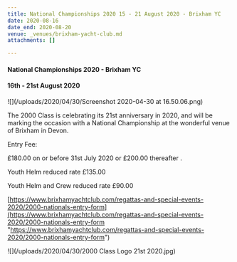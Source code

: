 ```yaml
---
title: National Championships 2020 15 - 21 August 2020 - Brixham YC
date: 2020-08-16
date_end: 2020-08-20
venue: _venues/brixham-yacht-club.md
attachments: []

---
```

#### National Championships 2020 - Brixham YC

#### 16th - 21st August 2020

![](/uploads/2020/04/30/Screenshot 2020-04-30 at 16.50.06.png)

The 2000 Class is celebrating its 21st anniversary in 2020, and will be marking the occasion with a National Championship at the wonderful venue of Brixham in Devon.

Entry Fee:     

£180.00 on or before 31st July 2020 or £200.00 thereafter .

Youth Helm reduced rate £135.00

Youth Helm and Crew reduced rate £90.00

[https://www.brixhamyachtclub.com/regattas-and-special-events-2020/2000-nationals-entry-form](https://www.brixhamyachtclub.com/regattas-and-special-events-2020/2000-nationals-entry-form "https://www.brixhamyachtclub.com/regattas-and-special-events-2020/2000-nationals-entry-form")

![](/uploads/2020/04/30/2000 Class Logo 21st 2020.jpg)